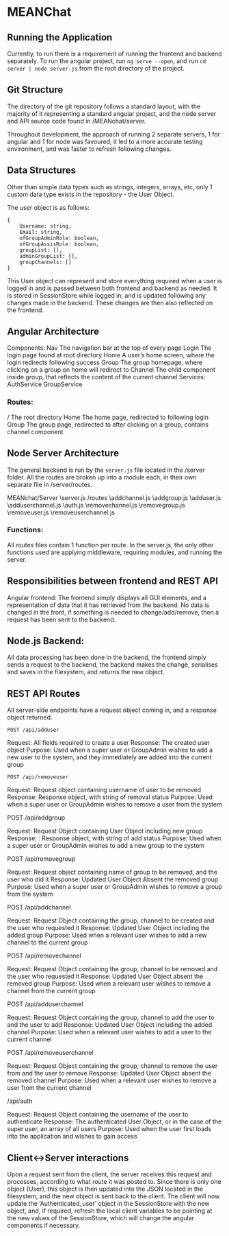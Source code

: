 # MEANChat

## Running the Application
Currently, to run there is a requirement of running the frontend and backend separately. To run the angular project, run `ng serve --open`, and run `cd server | node server.js` from the root directory of the project.

## Git Structure
The directory of the git repository follows a standard layout, with the majority of it representing a standard angular project, and the node server and API source code found in /MEANchat/server.

Throughout development, the approach of running 2 separate servers, 1 for angular and 1 for node was favoured, it led to a more accurate testing environment, and was faster to refresh following changes.

## Data Structures
Other than simple data types such as strings, integers, arrays, etc, only 1 custom data type exists in the repository - the User Object.

The user object is as follows:

```
{
    Username: string,
    Email: string,
    ofGroupAdminRole: boolean,
    ofGroupAssisRole: boolean,
    groupList: [],
    adminGroupList: [],
    groupChannels: []
}
```

This User object can represent and store everything required when a user is logged in and is passed between both frontend and backend as needed. It is stored in SessionStore while logged in, and is updated following any changes made in the backend. These changes are then also reflected on the frontend.


## Angular Architecture
Components:
Nav 
The navigation bar at the top of every page
Login
The login page found at root directory
Home
A user’s home screen, where the login redirects following success
Group
The group homepage, where clicking on a group on home will redirect to
Channel
The child component inside group, that reflects the content of the current channel
Services:
AuthService
GroupService

### Routes:
/
The root directory
Home
The home page, redirected to following login
Group 
The group page, redirected to after clicking on a group, contains channel component

## Node Server Architecture
The general backend is run by the `server.js` file located in the /server folder. All the routes are broken up into a module each, in their own separate file in /server/routes.

MEANchat/Server
		\server.js
			/routes
			\addchannel.js
			\addgroup.js
			\adduser.js
			\adduserchannel.js
			\auth.js
			\removechannel.js
			\removegroup.js
			\removeuser.js
			\removeuserchannel.js
		
### Functions:
All routes files contain 1 function per route. In the server.js, the only other functions used are applying middleware, requiring modules, and running the server.


## Responsibilities between frontend and REST API
Angular frontend:
	The frontend simply displays all GUI elements, and a representation of data that it has retrieved from the backend. No data is changed in the front, if something is needed to change/add/remove, then a request has been sent to the backend.

## Node.js Backend:
All data processing has been done in the backend, the frontend simply sends a request to the backend, the backend makes the change, serialises and saves in the filesystem, and returns the new object.

## REST API Routes
All server-side endpoints have a request object coming in, and a response object returned.

`POST /api/adduser`

Request: All fields required to create a user
Response: The created user object
Purpose: Used when a super user or GroupAdmin wishes to add a new user to the system, and they immediately are added into the current group

`POST /api/removeuser`

Request: Request object containing username of user to be removed
Response: Response object, with string of removal status
Purpose: Used when a super user or GroupAdmin wishes to remove a user from the system

POST /api/addgroup

Request: Request Object containing User Object including new group
Response: : Response object, with string of add status
Purpose: Used when a super user or GroupAdmin wishes to add a new group to the system

POST /api/removegroup

Request: Request object containing name of group to be removed, and the user who did it
Response: Updated User Object Absent the removed group
Purpose: Used when a super user or GroupAdmin wishes to remove a group from the system

POST /api/addchannel

Request: Request Object containing the group, channel to be created and the user who requested it
Response: Updated User Object including the added group
Purpose: Used when a relevant user wishes to add a new channel to the current group

POST /api/removechannel

Request: Request Object containing the group, channel to be removed and the user who requested it
Response: Updated User Object absent the removed group
Purpose:  Used when a relevant user wishes to remove a channel from the current group

POST /api/adduserchannel

Request:  Request Object containing the group, channel to add the user to and the user to add
Response:  Updated User Object including the added channel
Purpose: Used when a relevant user wishes to add a user to the current channel 

POST /api/removeuserchannel

Request:  Request Object containing the group, channel to remove the user from and the user to remove
Response:  Updated User Object absent the removed channel
Purpose: Used when a relevant user wishes to remove a user from the current channel 

/api/auth

Request: Request Object containing the username of the user to authenticate
Response: The authenticated User Object, or in the case of the super user, an array of all users
Purpose: Used when the user first loads into the application and wishes to gain access

## Client<->Server interactions
Upon a request sent from the client, the server receives this request and processes, according to what route it was posted to. Since there is only one object (User), this object is then updated into the JSON located in the filesystem, and the new object is sent back to the client. The client will now update the ‘Authenticated_user’ object in the SessionStore with the new object, and, if required, refresh the local client variables to be pointing at the new values of the SessionStore, which will change the angular components if necessary.


